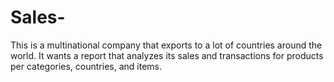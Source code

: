 # Sales-
This is a multinational company that exports to a lot of countries around the world. It wants a report that analyzes its sales and transactions for products per categories, countries, and items.
